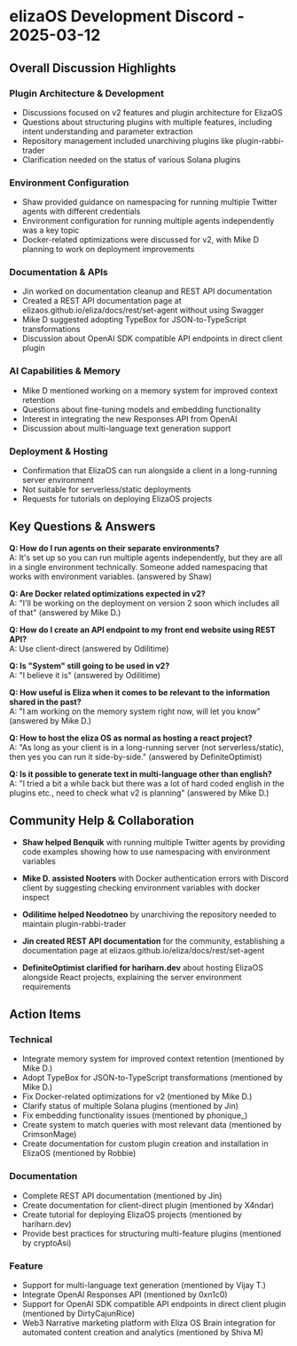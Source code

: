 # elizaOS Development Discord - 2025-03-12

## Overall Discussion Highlights

### Plugin Architecture & Development
- Discussions focused on v2 features and plugin architecture for ElizaOS
- Questions about structuring plugins with multiple features, including intent understanding and parameter extraction
- Repository management included unarchiving plugins like plugin-rabbi-trader
- Clarification needed on the status of various Solana plugins

### Environment Configuration
- Shaw provided guidance on namespacing for running multiple Twitter agents with different credentials
- Environment configuration for running multiple agents independently was a key topic
- Docker-related optimizations were discussed for v2, with Mike D planning to work on deployment improvements

### Documentation & APIs
- Jin worked on documentation cleanup and REST API documentation
- Created a REST API documentation page at elizaos.github.io/eliza/docs/rest/set-agent without using Swagger
- Mike D suggested adopting TypeBox for JSON-to-TypeScript transformations
- Discussion about OpenAI SDK compatible API endpoints in direct client plugin

### AI Capabilities & Memory
- Mike D mentioned working on a memory system for improved context retention
- Questions about fine-tuning models and embedding functionality
- Interest in integrating the new Responses API from OpenAI
- Discussion about multi-language text generation support

### Deployment & Hosting
- Confirmation that ElizaOS can run alongside a client in a long-running server environment
- Not suitable for serverless/static deployments
- Requests for tutorials on deploying ElizaOS projects

## Key Questions & Answers

**Q: How do I run agents on their separate environments?**  
A: It's set up so you can run multiple agents independently, but they are all in a single environment technically. Someone added namespacing that works with environment variables. (answered by Shaw)

**Q: Are Docker related optimizations expected in v2?**  
A: "I'll be working on the deployment on version 2 soon which includes all of that" (answered by Mike D.)

**Q: How do I create an API endpoint to my front end website using REST API?**  
A: Use client-direct (answered by Odilitime)

**Q: Is "System" still going to be used in v2?**  
A: "I believe it is" (answered by Odilitime)

**Q: How useful is Eliza when it comes to be relevant to the information shared in the past?**  
A: "I am working on the memory system right now, will let you know" (answered by Mike D.)

**Q: How to host the eliza OS as normal as hosting a react project?**  
A: "As long as your client is in a long-running server (not serverless/static), then yes you can run it side-by-side." (answered by DefiniteOptimist)

**Q: Is it possible to generate text in multi-language other than english?**  
A: "I tried a bit a while back but there was a lot of hard coded english in the plugins etc., need to check what v2 is planning" (answered by Mike D.)

## Community Help & Collaboration

- **Shaw helped Benquik** with running multiple Twitter agents by providing code examples showing how to use namespacing with environment variables
  
- **Mike D. assisted Nooters** with Docker authentication errors with Discord client by suggesting checking environment variables with docker inspect
  
- **Odilitime helped Neodotneo** by unarchiving the repository needed to maintain plugin-rabbi-trader
  
- **Jin created REST API documentation** for the community, establishing a documentation page at elizaos.github.io/eliza/docs/rest/set-agent
  
- **DefiniteOptimist clarified for hariharn.dev** about hosting ElizaOS alongside React projects, explaining the server environment requirements

## Action Items

### Technical
- Integrate memory system for improved context retention (mentioned by Mike D.)
- Adopt TypeBox for JSON-to-TypeScript transformations (mentioned by Mike D.)
- Fix Docker-related optimizations for v2 (mentioned by Mike D.)
- Clarify status of multiple Solana plugins (mentioned by Jin)
- Fix embedding functionality issues (mentioned by phonique_)
- Create system to match queries with most relevant data (mentioned by CrimsonMage)
- Create documentation for custom plugin creation and installation in ElizaOS (mentioned by Robbie)

### Documentation
- Complete REST API documentation (mentioned by Jin)
- Create documentation for client-direct plugin (mentioned by X4ndar)
- Create tutorial for deploying ElizaOS projects (mentioned by hariharn.dev)
- Provide best practices for structuring multi-feature plugins (mentioned by cryptoAsi)

### Feature
- Support for multi-language text generation (mentioned by Vijay T.)
- Integrate OpenAI Responses API (mentioned by 0xn1c0)
- Support for OpenAI SDK compatible API endpoints in direct client plugin (mentioned by DirtyCajunRice)
- Web3 Narrative marketing platform with Eliza OS Brain integration for automated content creation and analytics (mentioned by Shiva M)
